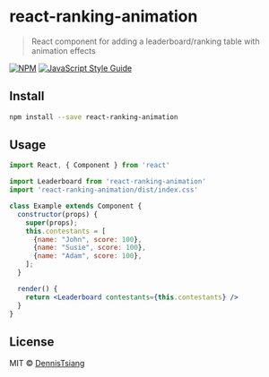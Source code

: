 # react-ranking-animation

> React component for adding a leaderboard/ranking table with animation effects

[![NPM](https://img.shields.io/npm/v/react-ranking-animation.svg)](https://www.npmjs.com/package/react-ranking-animation) [![JavaScript Style Guide](https://img.shields.io/badge/code_style-standard-brightgreen.svg)](https://standardjs.com)

## Install

```bash
npm install --save react-ranking-animation
```

## Usage

```jsx
import React, { Component } from 'react'

import Leaderboard from 'react-ranking-animation'
import 'react-ranking-animation/dist/index.css'

class Example extends Component {
  constructor(props) {
    super(props);
    this.contestants = [
      {name: "John", score: 100},
      {name: "Susie", score: 100},
      {name: "Adam", score: 100},
    ];
  }

  render() {
    return <Leaderboard contestants={this.contestants} />
  }
}
```

## License

MIT © [DennisTsiang](https://github.com/DennisTsiang)
